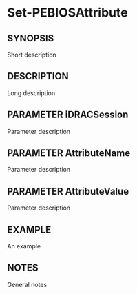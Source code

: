 # Set-PEBIOSAttribute ##
## SYNOPSIS ##
Short description

## DESCRIPTION ##
Long description

## PARAMETER iDRACSession ##
Parameter description

## PARAMETER AttributeName ##
Parameter description

## PARAMETER AttributeValue ##
Parameter description

## EXAMPLE ##
An example

## NOTES ##
General notes